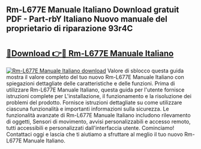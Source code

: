 ## Rm-L677E Manuale Italiano Download gratuit PDF - Part-rbY Italiano Nuovo manuale del proprietario di riparazione 93r4C

# <h2><a href="http://dfgyet.blite.top/?on=Rm-L677E+Manuale+Italiano">🔗Download 👉🔴 Rm-L677E Manuale Italiano</a></h2>

[![Rm-L677E Manuale Italiano download](https://i.imgur.com/lujVjoI.png)](http://dfgyet.blite.top/?on=Rm-L677E+Manuale+Italiano)
Valore di sblocco questa guida mostra il valore completo del tuo nuovo Rm-L677E Manuale Italiano con spiegazioni dettagliate delle caratteristiche e delle funzioni. Prima di utilizzare Rm-L677E Manuale Italiano, questa guida per l'utente fornisce istruzioni complete per L'installazione, il funzionamento e la risoluzione dei problemi del prodotto. Fornisce istruzioni dettagliate su come utilizzare ciascuna funzionalità e importanti informazioni sulla sicurezza. Le funzionalità avanzate di Rm-L677E Manuale Italiano includono rilevamento di oggetti, Sensori di movimento, avvisi personalizzabili e accesso remoto, tutti accessibili e personalizzati dall'interfaccia utente. Cominciamo! Contattaci oggi e lascia che ti aiutiamo a sfruttare al meglio il tuo nuovo Rm-L677E Manuale Italiano.
